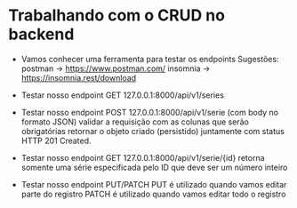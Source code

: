 # Trabalhando com o CRUD no backend
- Vamos conhecer uma ferramenta para testar os endpoints
  Sugestões:
  postman -> https://www.postman.com/
  insomnia -> https://insomnia.rest/download

- Testar nosso endpoint GET
  127.0.0.1:8000/api/v1/series
- Testar nosso endpoint POST
  127.0.0.1:8000/api/v1/serie (com body no formato JSON)
  validar a requisição com as colunas que serão obrigatórias
  retornar o objeto criado (persistido) juntamente com status HTTP 201 Created.
- Testar nosso endpoint GET 127.0.0.1:8000/api/v1/serie/{id}
  retorna somente uma série especificada pelo ID que deve ser um número inteiro
- Testar nosso endpoint PUT/PATCH
  PUT é utilizado quando vamos editar parte do registro
  PATCH é utilizado quando vamos editar todo o registro